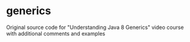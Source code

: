# generics
Original source code for "Understanding Java 8 Generics" video course with additional comments and examples
